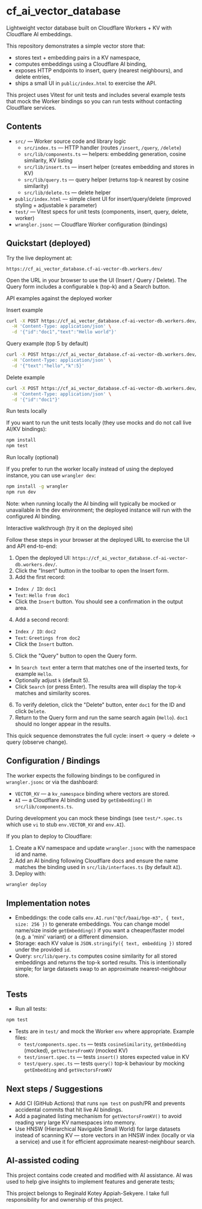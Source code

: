 # cf_ai_vector_database

Lightweight vector database built on Cloudflare Workers + KV with Cloudflare AI embeddings.

This repository demonstrates a simple vector store that:
- stores text + embedding pairs in a KV namespace,
- computes embeddings using a Cloudflare AI binding,
- exposes HTTP endpoints to insert, query (nearest neighbours), and delete entries,
- ships a small UI in `public/index.html` to exercise the API.

This project uses Vitest for unit tests and includes several example tests that mock the Worker bindings so you can run tests without contacting Cloudflare services.

## Contents

- `src/` — Worker source code and library logic
  - `src/index.ts` — HTTP handler (routes `/insert`, `/query`, `/delete`)
  - `src/lib/components.ts` — helpers: embedding generation, cosine similarity, KV listing
  - `src/lib/insert.ts` — insert helper (creates embedding and stores in KV)
  - `src/lib/query.ts` — query helper (returns top-k nearest by cosine similarity)
  - `src/lib/delete.ts` — delete helper
- `public/index.html` — simple client UI for insert/query/delete (improved styling + adjustable `k` parameter)
- `test/` — Vitest specs for unit tests (components, insert, query, delete, worker)
- `wrangler.jsonc` — Cloudflare Worker configuration (bindings)

## Quickstart (deployed)

Try the live deployment at:

```
https://cf_ai_vector_database.cf-ai-vector-db.workers.dev/
```

Open the URL in your browser to use the UI (Insert / Query / Delete). The Query form includes a configurable `k` (top-k) and a Search button.

API examples against the deployed worker

Insert example

```bash
curl -X POST https://cf_ai_vector_database.cf-ai-vector-db.workers.dev/insert \
  -H 'Content-Type: application/json' \
  -d '{"id":"doc1","text":"Hello world"}'
```

Query example (top 5 by default)

```bash
curl -X POST https://cf_ai_vector_database.cf-ai-vector-db.workers.dev/query \
  -H 'Content-Type: application/json' \
  -d '{"text":"hello","k":5}'
```

Delete example

```bash
curl -X POST https://cf_ai_vector_database.cf-ai-vector-db.workers.dev/delete \
  -H 'Content-Type: application/json' \
  -d '{"id":"doc1"}'
```

Run tests locally

If you want to run the unit tests locally (they use mocks and do not call live AI/KV bindings):

```bash
npm install
npm test
```

Run locally (optional)

If you prefer to run the worker locally instead of using the deployed instance, you can use `wrangler dev`:

```bash
npm install -g wrangler
npm run dev
```

Note: when running locally the AI binding will typically be mocked or unavailable in the dev environment; the deployed instance will run with the configured AI binding.

Interactive walkthrough (try it on the deployed site)

Follow these steps in your browser at the deployed URL to exercise the UI and API end-to-end:

1. Open the deployed UI: `https://cf_ai_vector_database.cf-ai-vector-db.workers.dev/`.
2. Click the "Insert" button in the toolbar to open the Insert form.
3. Add the first record:
  - `Index / ID`: `doc1`
  - `Text`: `Hello from doc1`
  - Click the `Insert` button. You should see a confirmation in the output area.
4. Add a second record:
  - `Index / ID`: `doc2`
  - `Text`: `Greetings from doc2`
  - Click the `Insert` button.
5. Click the "Query" button to open the Query form.
  - In `Search text` enter a term that matches one of the inserted texts, for example `Hello`.
  - Optionally adjust `k` (default 5).
  - Click `Search` (or press Enter). The results area will display the top-k matches and similarity scores.
6. To verify deletion, click the "Delete" button, enter `doc1` for the ID and click `Delete`.
7. Return to the Query form and run the same search again (`Hello`). `doc1` should no longer appear in the results.

This quick sequence demonstrates the full cycle: insert -> query -> delete -> query (observe change).

## Configuration / Bindings

The worker expects the following bindings to be configured in `wrangler.jsonc` or via the dashboard:
- `VECTOR_KV` — a `kv_namespace` binding where vectors are stored.
- `AI` — a Cloudflare AI binding used by `getEmbedding()` in `src/lib/components.ts`.

During development you can mock these bindings (see `test/*.spec.ts` which use `vi` to stub `env.VECTOR_KV` and `env.AI`).

If you plan to deploy to Cloudflare:
1. Create a KV namespace and update `wrangler.jsonc` with the namespace id and name.
2. Add an AI binding following Cloudflare docs and ensure the name matches the binding used in `src/lib/interfaces.ts` (by default `AI`).
3. Deploy with:

```bash
wrangler deploy
```

## Implementation notes

- Embeddings: the code calls `env.AI.run("@cf/baai/bge-m3", { text, size: 256 })` to generate embeddings. You can change model name/size inside `getEmbedding()` if you want a cheaper/faster model (e.g. a 'mini' variant) or a different dimension.
- Storage: each KV value is `JSON.stringify({ text, embedding })` stored under the provided `id`.
- Query: `src/lib/query.ts` computes cosine similarity for all stored embeddings and returns the top-k sorted results. This is intentionally simple; for large datasets swap to an approximate nearest-neighbour store.

## Tests

- Run all tests:

```bash
npm test
```

- Tests are in `test/` and mock the Worker `env` where appropriate. Example files:
  - `test/components.spec.ts` — tests `cosineSimilarity`, `getEmbedding` (mocked), `getVectorsFromKV` (mocked KV)
  - `test/insert.spec.ts` — tests `insert()` stores expected value in KV
  - `test/query.spec.ts` — tests `query()` top-k behaviour by mocking `getEmbedding` and `getVectorsFromKV`


## Next steps / Suggestions

- Add CI (GitHub Actions) that runs `npm test` on push/PR and prevents accidental commits that hit live AI bindings.
- Add a paginated listing mechanism for `getVectorsFromKV()` to avoid reading very large KV namespaces into memory.
- Use HNSW (Hierarchical Navigable Small World) for large datasets instead of scanning KV — store vectors in an HNSW index (locally or via a service) and use it for efficient approximate nearest-neighbour search.

## AI-assisted coding

This project contains code created and modified with AI assistance. AI was used to help give insights to implement features and generate tests;

This project belongs to Reginald Kotey Appiah-Sekyere. I take full responsibility for and ownership of this project.

